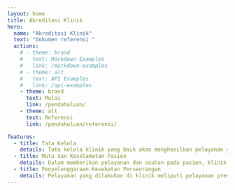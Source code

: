 ```yaml
---
layout: home
title: Akreditasi Klinik
hero:
  name: "Akreditasi Klinik"
  text: "Dokumen referensi "
  actions:
    # - theme: brand
    #   text: Markdown Examples
    #   link: /markdown-examples
    # - theme: alt
    #   text: API Examples
    #   link: /api-examples
    - theme: brand
      text: Mulai
      link: /pendahuluan/
    - theme: alt
      text: Referensi
      link: /pendahuluan/referensi/

features:
  - title: Tata Kelola 
    details: Tata kelola klinik yang baik akan menghasilkan pelayanan yang baik terutama dalam upaya meningkatkan mutu dan keselamatan pasien. 
  - title: Mutu dan Keselamatan Pasien
    details: Dalam memberikan pelayanan dan asuhan pada pasien, klinik melaksanakan program Peningkatan Mutu dan Keselamatan Pasien.
  - title: Penyelenggaraan Kesehatan Perseorangan
    details: Pelayanan yang dilakukan di klinik meliputi pelayanan preventif, promotif, kuratif dan rehabilitatif.
---
```


